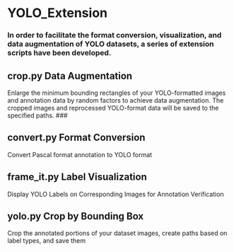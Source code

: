 # YOLO_Extension
### In order to facilitate the format conversion, visualization, and data augmentation of YOLO datasets, a series of extension scripts have been developed.

## crop.py Data Augmentation ##

Enlarge the minimum bounding rectangles of your YOLO-formatted images and annotation data by random factors to achieve data augmentation. The cropped images and reprocessed YOLO-format data will be saved to the specified paths. ###

## convert.py Format Conversion
Convert Pascal format annotation to YOLO format
## frame_it.py Label Visualization
Display YOLO Labels on Corresponding Images for Annotation Verification
## yolo.py Crop by Bounding Box
Crop the annotated portions of your dataset images, create paths based on label types, and save them
